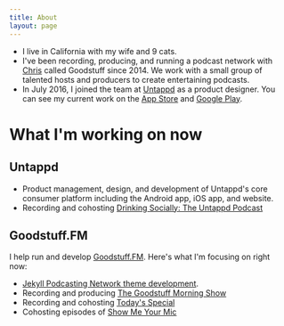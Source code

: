 ```yaml
---
title: About
layout: page
---
```


* I live in California with my wife and 9 cats.
* I've been recording, producing, and running a podcast network with [Chris](https://twitter.com/ichris) called Goodstuff since 2014. We work with a small group of talented hosts and producers to create entertaining podcasts.
* In July 2016, I joined the team at [Untappd](https://untappd.com) as a product designer. You can see my current work on the [App Store](https://itunes.apple.com/us/app/untappd-discover-beer/id449141888?mt=8) and [Google Play](https://play.google.com/store/apps/details?id=com.untappdllc.app&hl=en_US).

# What I'm working on now

## Untappd
* Product management, design, and development of Untappd's core consumer platform including the Android app, iOS app, and website.
* Recording and cohosting [Drinking Socially: The Untappd Podcast](https://podcast.untappd.com)

## Goodstuff.FM
I help run and develop [Goodstuff.FM](https://goodstuff.fm). Here's what I'm focusing on right now:
* [Jekyll Podcasting Network theme development](https://github.com/kyleroderick/goodstuff).
* Recording and producing [The Goodstuff Morning Show](https://goodstuff.fm/morningshow)
* Recording and cohosting [Today's Special](https://anchor.fm/todaysspecial)
* Cohosting episodes of [Show Me Your Mic](https://goodstuff.fm/smym)
